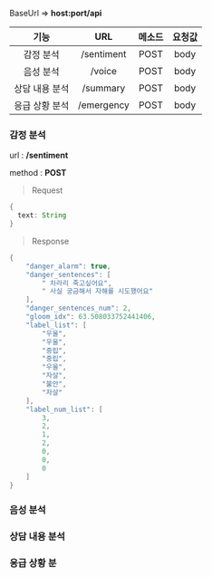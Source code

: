 BaseUrl =>  <b>host:port/api</b>

|           기능              |        URL         | 메소드   | 요청값  |
| :-----------------------:  | :----------------: | :----: | :----: |
|         감정 분석            |     /sentiment     |  POST  |  body  |
|         음성 분석            |     /voice         |  POST  |  body  |
|       상담 내용 분석          |     /summary       |  POST  |  body  |
|       응급 상황 분석          |     /emergency     |  POST  |  body  |


### 감정 분석

url : <b>/sentiment</b>

method : <b>POST</b>


> Request

```java
{
  text: String
}
```

> Response

```java
{
    "danger_alarm": true,
    "danger_sentences": [
        " 차라리 죽고싶어요",
        " 사실 궁금해서 자해를 시도했어요"
    ],
    "danger_sentences_num": 2,
    "gloom_idx": 63.508033752441406,
    "label_list": [
        "우울",
        "우울",
        "중립",
        "중립",
        "우울",
        "자살",
        "불안",
        "자살"
    ],
    "label_num_list": [
        3,
        2,
        1,
        2,
        0,
        0,
        0
    ]
}
```

### 음성 분석


### 상담 내용 분석 

### 응급 상황 분